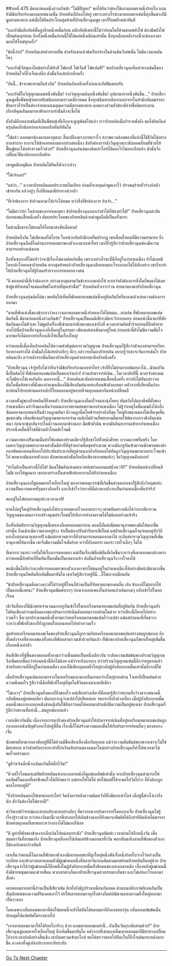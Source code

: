 ##บทที่ 475 มีตาแก่คนหนึ่งล่วงเกินข้า
“ไม่มีปัญหา” พอได้ยินว่าต้องใช้เตาหลอมยาหนึ่งร้อยใบ แถมยังมีข้อเรียกร้องมากมายขนาดนั้น ป๋ายหลินก็ลังเลไปครู่ เพราะอย่างไรซะเตาหลอมยาเช่นนี้ทุกชิ้นต่างก็มีมูลค่ามหาศาล แต่เมื่อได้ยินประโยคสุดท้ายที่ป๋ายเสี่ยวฉุนพูด เขาก็รีบพยักหน้าทันที

“และยังมีผลึกอัคคีชั้นสูงอีกหนึ่งหมื่นก้อน ผลึกอัคคีเหล่านี้ไม่ว่าก้อนใดก็ห้ามขาดพลังไฟ ต้องมีพลังไฟเปี่ยมล้นทุกก้อน อีกทั้งหนึ่งหมื่นก้อนนี้ใช้ได้แค่หนึ่งเดือนเท่านั้น ซึ่งทุกเดือนหลังจากนี้จะต้องเอามามอบให้ใหม่ทุกครั้ง”

“ข้อนี้ง่าย!” ป๋ายหลินเอ่ยด้วยรอยยิ้ม สำหรับเขาแล้วข้อเรียกร้องในด้านหินวิเศษนั้น ไม่มีความกดดันใดๆ

“และยังมีวัสดุเผาไหม้อย่างไฟห้าสี ไฟหกสี ไฟเจ็ดสี ไฟแปดสี!” พอป๋ายเสี่ยวฉุนเห็นท่าทางเช่นนี้ของป๋ายหลินใจก็ยิ่งเจ็บแปล๊บ ดังนั้นจึงเอ่ยปากอีกครั้ง

“อันนี้...ข้าจะพยายามก็แล้วกัน” ป๋ายหลินลังเลอีกครั้งก่อนจะกัดฟันตอบรับ

“และยังมีใบวิญญาณเมฆหนึ่งพันชิ้น! รากวิญญาณดินหนึ่งพันชิ้น! บุปผามายาหนึ่งพันชิ้น...” ป๋ายเสี่ยวฉุนพูดชื่อพืชหญ้าหลายสิบชนิดออกมารวดเดียวหมด ซึ่งทุกชนิดหากคิดจะแลกจากในสำนักอันตมรรคาฟ้าดาราก็จำเป็นต้องจ่ายคะแนนคุณความดีมากมหาศาล แถมบางส่วนยังต้องมีรายชื่อติดกระดานเกียรติคุณอันตมรรคาฟ้าดาราเท่านั้นถึงจะซื้อได้

ทั้งยังมีอีกหลายชนิดที่เป็นพืชหญ้าที่เกือบจะสูญพันธ์ไปแล้ว ทว่าป๋ายหลินนั้นร่ำรวยมั่งคั่ง พอได้ยินก็แค่ครุ่นคิดเล็กน้อยก่อนจะตอบรับทันทีทันใด

“ใช่แล้ว หลอมยาต้องเผาผลาญตบะ สิ้นเปลืองแรงกายแรงใจ สภาพแวดล้อมของที่แห่งนี้ใช้ชีวิตได้อย่างยากลำบาก หากจะให้ข้าคอยหลอมยาอย่างต่อเนื่อง ข้ายังต้องการน้ำวิญญาณระดับยอดเยี่ยมที่ช่วยให้ฟื้นฟูตบะได้อย่างรวดเร็วด้วย!” ป๋ายเสี่ยวฉุนเค้นสมองคิดเท่าไหร่ก็คิดอะไรไม่ออกอีกแล้ว ดังนั้นจึงเปลี่ยนวิธีมาปอกลอกอีกฝ่าย

เขาพูดมีเหตุมีผล ป๋ายหลินได้ยินก็หัวเราะฮ่าๆ

“ให้เจ้าเลย!”

“แต่ว่า...” ดวงตาป๋ายหลินเผยประกายเย็นเยียบ ก่อนที่จะหยุดคำพูดเอาไว้ ปราณดุร้ายทั่วร่างก่อตัวเข้าหากัน แล้วอยู่ๆ ก็เปลี่ยนมามีท่าทางน่ากลัว

“ที่เจ้าต้องการ ข้าล้วนหามาให้เจ้าได้หมด ทว่าสิ่งที่ข้าต้องการ ถ้าเจ้า...”

“ไม่มีคำว่าถ้า ในด้านของการหลอมยา ข้าป๋ายเสี่ยวฉุนบอกว่าทำได้ก็ต้องทำได้!” ป๋ายเสี่ยวฉุนสะบัดปลายแขนเสื้อหนึ่งครั้ง ตัดบทประโยคของป๋ายหลินด้วยคำพูดถือดีเป็นครั้งแรก

ในด้านนี้เขาจะไม่ยอมให้ใครมาสงสัยเด็ดขาด!

ป๋ายหลินอึ้งงัน ไม่เพียงแต่ไม่โกรธ ใบหน้ากลับยังมีรอยยิ้มปรากฏ เขาเลื่อมใสคนที่มีความสามารถ ยิ่งป๋ายเสี่ยวฉุนถือดีในด้านการหลอมยาของตัวเองมากเท่าไหร่ เขาก็ยิ่งรู้สึกว่าป๋ายเสี่ยวฉุนต้องมีความสามารถอย่างแน่นอน

อีกทั้งเขาเองก็ไม่กลัวว่าจะมีเรื่องไม่คาดคิดเกิดขึ้น เพราะอย่างไรซะที่นี่ก็อยู่ในกำแพงเมือง ยังไม่เคยมีใครกล้าโกหกเขาป๋ายหลิน หากสุดท้ายแล้วป๋ายเสี่ยวฉุนกลับหลอมอะไรออกมาไม่ได้สักอย่าง เขาก็จะทำให้ป๋ายเสี่ยวฉุนได้รู้ถึงผลร้ายจากการหลอกลวงตน

“ดี ของเหล่านี้ที่เจ้าต้องการ อย่างมากสุดสามวันข้าจะเอามาส่งให้ หากเจ้ายังต้องการสิ่งใดก็ขอมาได้เลย ข้าผู้แซ่ป๋ายสนใจแค่ผลลัพธ์ในท้ายที่สุดเท่านั้น!” ป๋ายหลินหัวเราะร่วน สายตามองมายังป๋ายเสี่ยวฉุน

ป๋ายเสี่ยวฉุนครุ่นคิดไปมา พอหันไปเห็นที่พักหมายเลขแปดซึ่งอยู่ติดกันก็หรี่ตาลงแล้วเอ่ยความต้องการออกมา

“ลานที่พักแห่งนี้ของข้าเกรงว่าคงวางเตาหลอมยาหนึ่งร้อยเตาได้ไม่หมด...ฮะแฮ่ม ที่พักหมายเลขแปดติดกันนี้ มีตาแก่คนหนึ่งล่วงเกินข้า” ป๋ายเสี่ยวฉุนเป็นคนนิสัยระมัดระวังรอบคอบ ก่อนหน้านี้ตาแก่ที่พักติดกันมองไม่หัวเขา ไม่พูดถึงเรื่องที่เข้ามาแย่งชิงของของเขาถึงที่ ดวงตาอำมหิตชั่วร้ายก่อนที่อีกฝ่ายจะจากไปนั้นป๋ายเสี่ยวฉุนเองก็เห็นอยู่ในสายตา เพียงแต่เขาเพิ่งมาอยู่ใหม่ ก่อนหน้านี้ยังไม่มีความมั่นใจมากพอจึงไม่อยากทำเรื่องเล็กให้เป็นเรื่องใหญ่

ทว่าตอนนี้เมื่อเห็นป๋ายหลินให้ความสำคัญต่อยารวมวิญญาณ ป๋ายเสี่ยวฉุนก็รู้สึกว่าตัวเองสามารถเรียกร้องบางอย่างได้ ดังนั้นถึงได้เอ่ยปากอึกๆ อักๆ กล่าวจบก็มองป๋ายหลิน อยากรู้ว่าเขาจะจัดการเช่นไร
ป๋ายหลินตะลึง ทว่าหลังจากนั้นก็มองป๋ายเสี่ยวฉุนด้วยสายตาลึกล้ำหนึ่งครั้ง

“ป๋ายเสี่ยวฉุน เจ้ารู้หรือไม่ว่ายิ่งเจ้ามีข้อเรียกร้องมากเท่าไหร่ เจ้าก็ยิ่งไม่สามารถล้มเหลวได้...นับแต่วันนี้เป็นต้นไป ที่พักหมายเลขแปดเป็นของเจ้าแล้ว! ส่วนปรมาจารย์เฉิน...ในเวลาสิบปีนี้ พวกเจ้าสองคนจะไม่มีทางได้เจอกันอีก นอกจากนี้...” ป๋ายหลินสะบัดปลายแขนเสื้อหนึ่งครั้ง ทว่ายังไม่ทันกล่าวจบ ทันใดนั้นทิศทางที่ตั้งของกำแพงเมืองก็มีเสียงกัมปนาทสะเทือนฟ้าดังลอยมา หลังจากที่เสียงนั้นก้องสะท้อนไปรอบด้านนครหลักก็โยกคลอนอยู่หลายทีจนทุกคนพากันหน้าเปลี่ยนสี

ดวงตาทั้งคู่ของป๋ายหลินก็ยิ่งหดตัว ป๋ายเสี่ยวฉุนเองก็ตกใจจนสะดุ้งโหยง หันขวับไปมองทิศที่ตั้งของกำแพงเมือง แล้วจึงมองเห็นว่าบนนภากาศยามสนธยานอกกำแพงเมือง ไม่รู้ว่าเหตุใดชั้นเมฆถึงได้กลิ้งซัดตลบจนกลายมาเป็นน้ำวนลูกมหึมา น้ำวนลูกนี้มโหฬารอย่างถึงที่สุด ใหญ่ถึงขนาดมองไม่เห็นจุดสิ้นสุดของมัน เห็นเพียงแต่วิญญาณพยาบาทจำนวนนับไม่ถ้วนที่พยายามดิ้นรนให้พ้นจากกรงขังอันแน่นหนา ก่อนจะพุ่งถลันจากในน้ำวนออกมาข้างนอก มืดฟ้ามัวดิน พวกมันบินทะยานเข้าหากำแพงเมืองประหนึ่งคลื่นพิโรธที่ม้วนตัวโถมเข้าโจมตี

ความมากของปริมาณนั้นทำให้แค่มองปราดเดียวก็รู้สึกชาไปทั้งหนังศีรษะ หวาดผวาพรั่นพรึง โดยเฉพาะวิญญาณพยาบาทเหล่านั้นมีท่าทีที่ดุร้ายอำมหิตสุดประมาณ พวกมันกรูกันเข้ามาจนนักพรตของห้ากองทัพหลายคนที่ออกไปประหัตประหารศัตรูด้านนอกถึงกับหลบไม่ทันถูกวิญญาณพยาบาทกระโจนเข้าใส่ พอพวกมันสลายตัวออก นักพรตเหล่านั้นก็เหลือเพียงซากศพแห้งๆ จิตวิญญาณดับสลาย!

“ทำไมถึงเป็นอย่างนี้ไปได้! มีคนใช้พลังแห่งมหาเวทย์เขย่าคลอนแม่น้ำอเวจี!!” ป๋ายหลินหน้าเปลี่ยนสี ไม่มีเวลาให้พูดมาก เขากลายร่างเป็นสายฟ้าห้อทะยานไปยังกำแพงเมือง

ป๋ายเสี่ยวฉุนเองก็สูดลมหายใจเฮือกใหญ่ มองภาพเหตุการณ์ที่เกิดขึ้นด้านนอกเขาก็รู้สึกถึงวิกฤตแห่งความเป็นความตายที่รุนแรงอีกครั้ง และก็เข้าใจว่าบางทีนี่ต่างหากถึงจะเป็นกำแพงเมืองที่แท้จริง!

ตกอยู่ในไฟสงครามทุกห้วงเวลานาที!

ผ่านไปครู่ใหญ่ป๋ายเสี่ยวฉุนถึงได้ระบายลมหายใจออกมายาวๆ เขาพลันตระหนักได้ว่าบางทียารวมวิญญาณของตนอาจจะสร้างคุณประโยชน์ให้กับการทำสงครามได้ไม่น้อยอย่างแท้จริง

อีกทั้งเดิมทียารวมวิญญาณนี้เขาเองก็เคยหลอมมาก่อน ตอนนี้ก็แค่เพิ่มพลานุภาพของมันให้มากขึ้นเท่านั้น ถึงแม้จะมีความยากอยู่บ้าง จำเป็นต้องปรับตำรับยาเสียใหม่ แต่ป๋ายเสี่ยวฉุนก็จมจ่อมอยู่กับวิถีแห่งโอสถมานานหลายปี แม้แต่ยาทวนธาราก็ยังสามารถหลอมออกมาได้ กะอีแค่ยารวมวิญญาณที่เพิ่มอานุภาพให้มากขึ้น เขาจึงมีความมั่นใจเต็มร้อย ทว่าก็ยังอดกระวนกระวายใจเล็กๆ ไม่ได้

ที่เขากระวนกระวายไม่ใช่เรื่องการหลอมยา แต่เป็นเรื่องพิลึกพิลั่นที่เกิดขึ้นระหว่างที่เขาหลอมยาต่างหาก ทว่าตอนนี้อีกฝ่ายก็ยืนยันเป็นหมั่นเป็นเหมาะแล้ว ดังนั้นป๋ายเสี่ยวฉุนจึงวางใจลงได้

พอนึกขึ้นได้อีกว่าบางทีการหลอมยาของตัวเองอาจทำให้ตนอยู่ในกำแพงเมืองได้อย่างมีหน้ามีตามากขึ้น ป๋ายเสี่ยวฉุนก็พลันฮึกเหิมขึ้นมาทันใด เขาเริ่มรู้สึกว่าอยู่ที่นี่...ก็ไม่เลวเหมือนกัน

“ข้าป๋ายเสี่ยวฉุนคือดวงดาวที่ไม่ว่าอยู่ที่ไหนก็ล้วนเป็นที่จับตามองของคนอื่น เฮ้อ ข้าเองก็ไม่อยากให้เป็นแบบนี้เลยนะ” ป๋ายเสี่ยวฉุนพึมพำเบาๆ ก่อนจะคลอเพลงในลำคอแล้วเดินอาดๆ กลับเข้าไปในหอเรือน

เช้าวันที่สองก็มีนักพรตจำนวนมากกรูกันเข้าไปในหอเรือนหมายเลขแปดที่อยู่ติดกัน ป๋ายเสี่ยวฉุนยังได้ยินเสียงคำรามเดือดดาลของปรมาจารย์เฉินดังลอยมาจากด้านในด้วย ทว่าเสียงนี้ก็หายไปอย่างรวดเร็ว ซึ่งเวลาประมาณหนึ่งชั่วยามกว่าหอเรือนหมายเลขแปดก็ว่างเปล่า แม้แต่กำแพงที่กั้นขวางระหว่างที่พักทั้งสองก็ยังถูกคนรื้อถอนออกไปอย่างรวดเร็ว

สุดท้ายหอเรือนหมายเลขเจ็ดของป๋ายเสี่ยวฉุนก็ถูกรวมกับหอเรือนหมายเลขแปดอย่างสมบูรณ์แบบ อีกทั้งหลังจากที่ค่ายกลของทั้งสองที่พักผสานรวมเข้าด้วยกันแล้ว ที่พักของป๋ายเสี่ยวฉุนก็ขยายใหญ่เพิ่มขึ้นเกือบหนึ่งเท่าตัว

หินสีเขียวที่ปูพื้นของตลอดทั้งลานกว้างเชื่อมต่อเป็นหนึ่งเดียวกัน ระดับความเข้มข้นของปราณวิญญาณจึงเพิ่มมากขึ้นกว่าก่อนหน้านี้อีกไม่น้อย แม้ว่าจะยังเบาบาง ทว่าปราณวิญญาณเช่นนี้ถือว่าหรูมากแล้วสำหรับสถานที่ที่อยู่ในกำแพงเมือง และก็มีเพียงบุคคลยิ่งใหญ่ระดับผู้บังคับกองหมื่นเท่านั้นถึงจะมีได้

เมื่อป๋ายเสี่ยวฉุนเดินออกมาจากในหอเรือนและมองเห็นลานกว้างใหญ่รอบด้าน ใจเขาก็เปี่ยมล้นด้วยความพึงพอใจ รู้สึกว่านี่คือที่พักที่ใหญ่ที่สุดในชีวิตของเขาเลยทีเดียว

“ไม่เลวๆ” ป๋ายเสี่ยวฉุนยิ่งมองก็ยิ่งชอบใจ แต่เสียอย่างเดียวก็คือเขารู้สึกว่าสถานที่กว้างขวางขนาดนี้กลับมีตนอยู่แค่คนเดียว มันออกจะดูว่างเปล่าไปเสียหน่อย จนกระทั่งถึงช่วงเที่ยง เมื่อผู้บังคับกองหมื่นคนหนึ่งของกองถลกหนังส่งหญิงรับใช้สิบกว่าคนให้คอยมาปรนนิบัติความเป็นอยู่ของเขา ป๋ายเสี่ยวฉุนก็รู้สึกว่าสถานที่แห่งนี้...สมบูรณ์แบบแล้ว

เวลาเดียวกันนั้น เนื่องจากการมาถึงของป๋ายเสี่ยวฉุนทำให้ปรมาจารย์เฉินที่อยู่หอเรือนหมายเลขแปดถูกกองถลกหนังเชิญตัวออกไปอยู่ที่อื่น เรื่องนี้ก็ได้สร้างความแตกตื่นให้กับปรมาจารย์คนอื่นๆ ของหอกงเจี่ย

นักพรตที่สามารถอาศัยอยู่ที่นี่ได้ล้วนมีชื่อเสียงเลื่องลือกันทุกคน แม้ว่าความสัมพันธ์ของพวกเขาจะไม่ใช่มิตรสหาย ทว่าสำหรับการกระทำที่กำเริบเสิบสานของคนมาใหม่อย่างป๋ายเสี่ยวฉุนก็ทำให้พวกเขาไม่พอใจอย่างมาก

“ดูสิว่าเจ้าเด็กนี่จะเหิมเกริมได้สักกี่วัน!”

“หึ แต่ไรไหนมาแม่ทัพป๋ายหลินแห่งกองถลกหนังก็ดูแค่ผลลัพธ์เท่านั้น หากป๋ายเสี่ยวฉุนสามารถให้ผลลัพธ์ในแบบที่เขาพึงพอใจได้ก็ยังพอว่า แต่หากให้ไม่ได้ ต่อให้ผลที่ได้จะพอไปวัดไปวา ก็ยังต้องถูกพาลโกรธอยู่ดี!”

“ยิ่งป๋ายหลินมอบให้เขามากเท่าไหร่ จิตสังหารหลังความผิดหวังก็ยิ่งมีมากเท่าไหร่ เด็กผู้นี้ช่างโง่เง่ายิ่งนัก สักวันต้องไม่ได้ตายดี!”

คำวิพากษ์วิจารณ์และคำสบประมาทอย่างลับๆ ที่มาจากพวกปรมาจารย์ในหอกงเจี่ย ป๋ายเสี่ยวฉุนไม่รู้เรื่องรู้ราวด้วย ทว่าสองวันมานี้เวลาที่เขาออกไปเดินข้างนอกก็ยังพอจะสัมผัสได้ถึงท่าทีมึนตึงเย็นชาจากนักพรตทุกคนที่เขาพบระหว่างทางได้ไม่มากก็น้อย

“หึ ดูท่าที่พักของข้าคงจะเล็กเกินไปหน่อยกระมัง” ป๋ายเสี่ยวฉุนพึมพำ เวลาผ่านไปอีกหนึ่งวัน เมื่อสนธยาวันที่สามมาถึง ป๋ายเสี่ยวฉุนที่ออกไปเดินเตร่ข้างนอกมาทั้งวัน พอกลับมาถึงลานที่พักของตัวเองก็ต้องเบิกตากว้างทันที

เขาเห็นว่าตอนนี้ในลานที่พักของตัวเองมีเตาหลอมยาที่สูงใหญ่หนึ่งพันจั้งหนึ่งร้อยใบวางไว้อย่างเป็นระเบียบ และข้างกายเตาหลอมยังมีผู้เฒ่าคนหนึ่งที่หลายวันก่อนติดตามมาพร้อมป๋ายหลินยืนอยู่ด้วย ป๋ายเสี่ยวฉุนจำได้ว่าผู้เฒ่าคนนี้ก็คือหนึ่งในผู้บังคับกองหมื่นทั้งสิบคนของกองถลกหนัก เบื้องหลังผู้เฒ่าคนนี้ยังมีชายหนุ่มตามมาด้วยสี่คน พวกเขาต่างก็มองป๋ายเสี่ยวฉุนด้วยสายตาเย็นชา และไม่เอ่ยอะไรออกมาสักคำ

เตาหลอมยาเหล่านี้ล้วนเป็นสีเขียวเข้ม อีกทั้งยังมีรูปร่างเหมือนกันหมด ด้านบนสลักภาพกิเลนอันเป็นสัญลักษณ์ของความสิริมงคลเอาไว้ ทำให้เตาหลอมยาทุกใบต่างก็แผ่ปณิธานแห่งความยิ่งใหญ่ออกมาเป็นระลอก

โดยเฉพาะกลิ่นหอมของยาที่ต่อให้ตอนนี้จะยังไม่ทันได้หลอมยาก็ยังคงลอยกรุ่น กลิ่นหอมเข้มข้นนั้นปกคลุมไปแปดทิศไม่จางหายไป

“เอาเตาหลอมยามาให้ได้ร้อยใบจริงๆ ด้วย แถมเตาหลอมเหล่านี้...ยังเป็นวัตถุระดับสามด้วย!” ป๋ายเสี่ยวฉุนสูดลมหายใจเฮือกใหญ่ ฮึกเหิมขึ้นมาทันใด หลังจากที่เขามองเห็นเตาหลอมตาก็มีท่าทางเปลี่ยนไปจากเวลาปกติอย่างสิ้นเชิง เขาบินพรวดเข้ามาใกล้ พอได้ตรวจสอบไปทีละใบก็ยิ่งใจเต้นกระหน่ำมากขึ้น ดวงตาทั้งคู่เปล่งประกายระยิบระยับ

------


[Go To Next Chapter]( ./98.md)